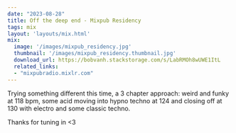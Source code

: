 ```yaml
---
date: "2023-08-28"
title: Off the deep end - Mixpub Residency
tags: mix
layout: 'layouts/mix.html'
mix:
  image: '/images/mixpub_residency.jpg'
  thumbnail: '/images/mixpub_residency.thumbnail.jpg'
  download_url: https://bobvanh.stackstorage.com/s/LabRMOh8wUWE1ItL
  related_links:
  - "mixpubradio.mixlr.com"
---
```


Trying something different this time, a 3 chapter approach: weird and funky at 118 bpm, some acid moving into hypno techno at 124 and closing off at 130 with electro and some classic techno.

Thanks for tuning in <3
